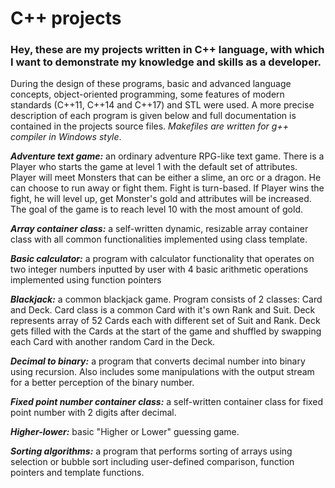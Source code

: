 # C++ projects

### Hey, these are my projects written in C++ language, with which I want to demonstrate my knowledge and skills as a developer.
 During the design of these programs, basic and advanced language concepts, object-oriented programming, some features of modern standards (C++11, C++14 and C++17) and STL were used. A more precise description of each program is given below and full documentation is contained in the projects source files. *Makefiles are written for g++ compiler in Windows style*.
 
 ***Adventure text game:*** an ordinary adventure RPG-like text game. There is a Player who starts the game at level 1 with the default set of attributes. Player will meet Monsters that can be either a slime, an orc or a dragon. He can choose to run away or fight them. Fight is turn-based. If Player wins the fight, he will level up, get Monster's gold and attributes will be increased. The goal of the game is to reach level 10 with the most amount of gold.

 ***Array container class:*** a self-written dynamic, resizable array container class with all common functionalities implemented using class template.

 ***Basic calculator:*** a program with calculator functionality that operates on two integer numbers inputted by user with 4 basic arithmetic operations implemented using function pointers
 
 ***Blackjack:*** a common blackjack game. Program consists of 2 classes: Card and Deck. Card class is a common Card with it's own Rank and Suit. Deck represents array of 52 Cards each with different set of Suit and Rank. Deck gets filled with the Cards at the start of the game and shuffled by swapping each Card with another random Card in the Deck.
 
 ***Decimal to binary:*** a program that converts decimal number into binary using recursion. Also includes some manipulations with the output stream for a better perception of the binary number.
 
 ***Fixed point number container class:*** a self-written container class for fixed point number with 2 digits after decimal.
 
 ***Higher-lower:*** basic "Higher or Lower" guessing game.
 
 ***Sorting algorithms:*** a program that performs sorting of arrays using selection or bubble sort including user-defined comparison, function pointers and template functions.
